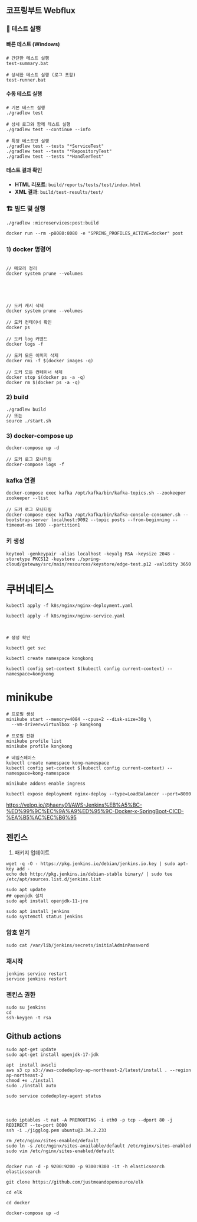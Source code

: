 ## 코프링부트 Webflux

### 🧪 테스트 실행

#### 빠른 테스트 (Windows)
```shell
# 간단한 테스트 실행
test-summary.bat

# 상세한 테스트 실행 (로그 포함)
test-runner.bat
```

#### 수동 테스트 실행
```shell
# 기본 테스트 실행
./gradlew test

# 상세 로그와 함께 테스트 실행
./gradlew test --continue --info

# 특정 테스트만 실행
./gradlew test --tests "*ServiceTest"
./gradlew test --tests "*RepositoryTest"
./gradlew test --tests "*HandlerTest"
```

#### 테스트 결과 확인
- **HTML 리포트**: `build/reports/tests/test/index.html`
- **XML 결과**: `build/test-results/test/`

### 🏗️ 빌드 및 실행

```shell
./gradlew :microservices:post:build

docker run --rm -p8080:8080 -e "SPRING_PROFILES_ACTIVE=docker" post
```

### 1) docker  명령어

```shell

// 메모리 정리
docker system prune --volumes





// 도커 캐시 삭제
docker system prune --volumes

// 도커 컨테이너 확인
docker ps

// 도커 log 커맨드
docker logs -f

// 도커 모든 이미지 삭제
docker rmi -f $(docker images -q) 

// 도커 모든 컨테이너 삭제
docker stop $(docker ps -a -q)
docker rm $(docker ps -a -q)
```

### 2) build
```shell
./gradlew build
// 또는
source ./start.sh
```

### 3) docker-compose up
```shell
docker-compose up -d

// 도커 로그 모니터링
docker-compose logs -f
```

### kafka 연결
```shell
docker-compose exec kafka /opt/kafka/bin/kafka-topics.sh --zookeeper zookeeper --list

// 도커 로그 모니터링
docker-compose exec kafka /opt/kafka/bin/kafka-console-consumer.sh --bootstrap-server localhost:9092 --topic posts --from-beginning --timeout-ms 1000 --partition1

```

### 키 생성
```shell
keytool -genkeypair -alias localhost -keyalg RSA -keysize 2048 -storetype PKCS12 -keystore ./spring-cloud/gateway/src/main/resources/keystore/edge-test.p12 -validity 3650
```



# 쿠버네티스
```shell
kubectl apply -f k8s/nginx/nginx-deployment.yaml

kubectl apply -f k8s/nginx/nginx-service.yaml



# 생성 확인

kubectl get svc

kubectl create namespace kongkong

kubectl config set-context $(kubectl config current-context) --namespace=kongkong 

```


# minikube

```shell
# 프로필 생성
minikube start --memory=4084 --cpus=2 --disk-size=30g \
  --vm-driver=virtualbox -p kongkong

# 프로필 전환
minikube profile list
minikube profile kongkong

# 네임스페이스
kubectl create namespace kong-namespace
kubectl config set-context $(kubectl config current-context) --namespace=kong-namespace

minikube addons enable ingress

kubectl expose deployment nginx-deploy --type=LoadBalancer --port=8080

```
https://velog.io/@haeny01/AWS-Jenkins%EB%A5%BC-%ED%99%9C%EC%9A%A9%ED%95%9C-Docker-x-SpringBoot-CICD-%EA%B5%AC%EC%B6%95

## 젠킨스
1. 패키지 업데이트
```shell
wget -q -O - https://pkg.jenkins.io/debian/jenkins.io.key | sudo apt-key add -
echo deb http://pkg.jenkins.io/debian-stable binary/ | sudo tee /etc/apt/sources.list.d/jenkins.list

sudo apt update
## openjdk 설치
sudo apt install openjdk-11-jre

sudo apt install jenkins
sudo systemctl status jenkins
```


### 암호 얻기
```shell
sudo cat /var/lib/jenkins/secrets/initialAdminPassword
```

### 재시작
```shell
jenkins service restart 
service jenkins restart 

```

### 젠킨스 권한

```shell
sudo su jenkins
cd
ssh-keygen -t rsa

```


## Github actions
```shell
sudo apt-get update
sudo apt-get install openjdk-17-jdk

apt  install awscli
aws s3 cp s3://aws-codedeploy-ap-northeast-2/latest/install . --region ap-northeast-2
chmod +x ./install
sudo ./install auto

sudo service codedeploy-agent status



```


###
```shell
sudo iptables -t nat -A PREROUTING -i eth0 -p tcp --dport 80 -j REDIRECT --to-port 8080
ssh -i ./jigglog.pem ubuntu@3.34.2.233

```


```shell
rm /etc/nginx/sites-enabled/default
sudo ln -s /etc/nginx/sites-available/default /etc/nginx/sites-enabled
sudo vim /etc/nginx/sites-enabled/default

```


```shell

docker run -d -p 9200:9200 -p 9300:9300 -it -h elasticsearch elasticsearch

git clone https://github.com/justmeandopensource/elk

cd elk

cd docker

docker-compose up -d
```